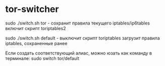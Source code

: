 # tor-switcher
sudo ./switch.sh tor - сохранит правила текущего iptables/ip6tables
                       включит скрипт toriptables2
                    
sudo ./switch.sh default - выключит скрипт toriptables 
                           загрузит правила iptables, сохраненные ранее
                           
Если создать соответствующий алиаc, можно юзать как команду в терминале:
sudo switch tor/default

